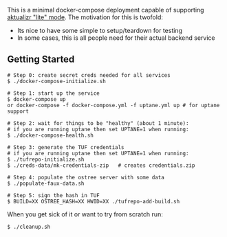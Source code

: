 This is a minimal docker-compose deployment capable of supporting
[aktualizr "lite" mode](https://github.com/advancedtelematic/aktualizr/issues/1056).
The motivation for this is twofold:

 * Its nice to have some simple to setup/teardown for testing
 * In some cases, this is all people need for their actual backend
   service

## Getting Started

~~~
# Step 0: create secret creds needed for all services
$ ./docker-compose-initialize.sh

# Step 1: start up the service
$ docker-compose up
or docker-compose -f docker-compose.yml -f uptane.yml up # for uptane support

# Step 2: wait for things to be "healthy" (about 1 minute):
# if you are running uptane then set UPTANE=1 when running:
$ ./docker-compose-health.sh

# Step 3: generate the TUF credentials
# if you are running uptane then set UPTANE=1 when running:
$ ./tufrepo-initialize.sh
$ ./creds-data/mk-credentials-zip   # creates credentials.zip

# Step 4: populate the ostree server with some data
$ ./populate-faux-data.sh

# Step 5: sign the hash in TUF
$ BUILD=XX OSTREE_HASH=XX HWID=XX ./tufrepo-add-build.sh
~~~

When you get sick of it or want to try from scratch run:
~~~
$ ./cleanup.sh
~~~
